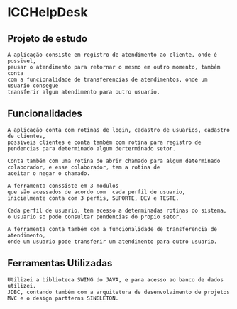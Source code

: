 # ICCHelpDesk 

## Projeto de estudo
    A aplicação consiste em registro de atendimento ao cliente, onde é possivel,
    pausar o atendimento para retornar o mesmo em outro momento, também conta
    com a funcionalidade de transferencias de atendimentos, onde um usuario consegue 
    transferir algum atendimento para outro usuario.

## Funcionalidades 

    A aplicação conta com rotinas de login, cadastro de usuarios, cadastro de clientes,
    possiveis clientes e conta também com rotina para registro de pendencias para determinado algum derterminado setor.
    
    Conta também com uma rotina de abrir chamado para algum determinado colaborador, e esse colaborador, tem a rotina de
    aceitar o negar o chamado.
    
    A ferramenta conssiste em 3 modulos 
    que são acessados de acordo com  cada perfil de usuario,
    inicialmente conta com 3 perfis, SUPORTE, DEV e TESTE.
    
    Cada perfil de usuario, tem acesso a determinadas rotinas do sistema,
    o usuario so pode consultar pendencias do propio setor.
       
    A ferramenta conta também com a funcionalidade de transferencia de atendimento,
    onde um usuario pode transferir um atendimento para outro usuario.

## Ferramentas Utilizadas

    Utilizei a biblioteca SWING do JAVA, e para acesso ao banco de dados utilizei.
    JDBC, contando também com a arquitetura de desenvolvimento de projetos MVC e o design partterns SINGLETON.



